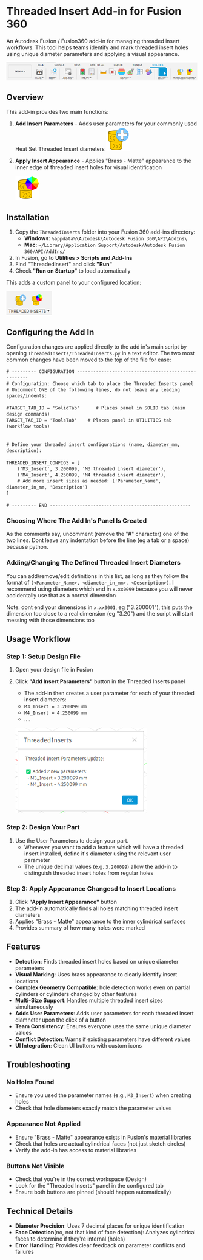 # Threaded Insert Add-in for Fusion 360

An Autodesk Fusion / Fusion360 add-in for managing threaded insert workflows. This tool helps teams identify and mark threaded insert holes using unique diameter parameters and applying a visual appearance.

![Custom Panel Shown In Utilities Ribon](./Screenshots/UtilitiesRibon.png)
## Overview

This add-in provides two main functions:
1. **Add Insert Parameters** - Adds user parameters for your commonly used Heat Set Threaded Insert diameters
    ![Insert Parameters Button](./ThreadedInserts/resources/AddParams/32x32.svg)
2. **Apply Insert Appearance** - Applies "Brass - Matte" appearance to the inner edge of threaded insert holes for visual identification
    
    ![Insert Parameters Button](./ThreadedInserts/resources/ApplyAppearance/32x32.svg)


## Installation

1. Copy the `ThreadedInserts` folder into your Fusion 360 add-ins directory:
   - **Windows**: `%appdata%\Autodesk\Autodesk Fusion 360\API\AddIns\`
   - **Mac**: `~/Library/Application Support/Autodesk/Autodesk Fusion 360/API/AddIns/`
2. In Fusion, go to **Utilities > Scripts and Add-Ins**
3. Find "ThreadedInsert" and click **"Run"**
4. Check **"Run on Startup"** to load automatically

This adds a custom panel to your configured location:

![Custom Panel](./Screenshots/Panel.png)

## Configuring the Add In

Configuration changes are applied directly to the add in's main script by opening `ThreadedInserts/ThreadedInserts.py` in a text editor. The two most common changes have been moved to the top of the file for ease:
```
# --------- CONFIGURATION ----------------------------------------------------
# Configuration: Choose which tab to place the Threaded Inserts panel
# Uncomment ONE of the following lines, do not leave any leading spaces/indents:

#TARGET_TAB_ID = 'SolidTab'      # Places panel in SOLID tab (main design commands)
TARGET_TAB_ID = 'ToolsTab'    # Places panel in UTILITIES tab (workflow tools)


# Define your threaded insert configurations (name, diameter_mm, description):

THREADED_INSERT_CONFIGS = [
    ('M3_Insert', 3.200099, 'M3 threaded insert diameter'),
    ('M4_Insert', 4.250099, 'M4 threaded insert diameter'),
    # Add more insert sizes as needed: ('Parameter_Name', diameter_in_mm, 'Description')
]

# --------- END ----------------------------------------------------
```
### Choosing Where The Add In's Panel Is Created

As the comments say, uncomment (remove the "#" character) one of the two lines. Dont leave any indentation before the line (eg a tab or a space) because python.

### Adding/Changing The Defined Threaded Insert Diameters

You can add/remove/edit definitions in this list, as long as they follow the format of `(<Parameter_Name>, <diameter_in_mm>, <Description>)`. I recommend using diameters which end in `x.xx0099` because you will never accidentally use that as a normal dimension

Note: dont end your dimensions in `x.xx0001`, eg ("3.200001"), this puts the dimension too close to a real dimension (eg "3.20") and the script will start messing with those dimensions too

## Usage Workflow

### Step 1: Setup Design File
1. Open your design file in Fusion
2. Click **"Add Insert Parameters"** button in the Threaded Inserts panel
    - The add-in then creates a user parameter for each of your threaded insert diameters:
    - `M3_Insert = 3.200099 mm`
    - `M4_Insert = 4.250099 mm`
    - ....

    ![Parameters Added Dialog](./Screenshots/ParamsDialog.png)

### Step 2: Design Your Part
1. Use the User Parameters to design your part. 
    - Whenever you want to add a feature which will have a threaded insert installed, define it's diameter using the relevant user parameter
    - The unique decimal values (e.g. `3.200099`) allow the add-in to distinguish threaded insert holes from regular holes

### Step 3: Apply Appearance Changesd to Insert Locations
1. Click **"Apply Insert Appearance"** button
2. The add-in automatically finds all holes matching threaded insert diameters
3. Applies "Brass - Matte" appearance to the inner cylindrical surfaces
4. Provides summary of how many holes were marked


## Features

- **Detection**: Finds threaded insert holes based on unique diameter parameters
- **Visual Marking**: Uses brass appearance to clearly identify insert locations
- **Complex Geometry Compatible**: hole detection works even on partial cylinders or cylinders changed by other features 
- **Multi-Size Support**: Handles multiple threaded insert sizes simultaneously
- **Adds User Parameters**: Adds user parameters for each threaded insert diamneter upon the click of a button
- **Team Consistency**: Ensures everyone uses the same unique diameter values
- **Conflict Detection**: Warns if existing parameters have different values
- **UI Integration**: Clean UI buttons with custom icons

## Troubleshooting

### No Holes Found
- Ensure you used the parameter names (e.g., `M3_Insert`) when creating holes
- Check that hole diameters exactly match the parameter values

### Appearance Not Applied
- Ensure "Brass - Matte" appearance exists in Fusion's material libraries
- Check that holes are actual cylindrical faces (not just sketch circles)
- Verify the add-in has access to material libraries

### Buttons Not Visible
- Check that you're in the correct workspace (Design)
- Look for the "Threaded Inserts" panel in the configured tab
- Ensure both buttons are pinned (should happen automatically)

## Technical Details

- **Diameter Precision**: Uses 7 decimal places for unique identification
- **Face Detection**(no, not that kind of face detection): Analyzes cylindrical faces to determine if they're internal (holes)
- **Error Handling**: Provides clear feedback on parameter conflicts and failures

